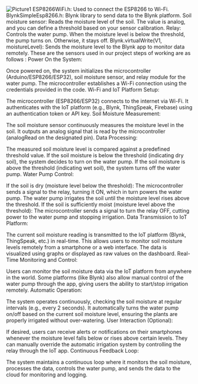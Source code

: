 ![Picture1](https://github.com/user-attachments/assets/75e043ff-36ef-4d30-9919-4ea1b80b2a2d)
ESP8266WiFi.h: Used to connect the ESP8266 to Wi-Fi.
BlynkSimpleEsp8266.h: Blynk library to send data to the Blynk platform.
Soil moisture sensor: Reads the moisture level of the soil. The value is analog, and you can define a threshold based on your sensor calibration.
Relay: Controls the water pump. When the moisture level is below the threshold, the pump turns on. Otherwise, it stays off.
Blynk.virtualWrite(V1, moistureLevel): Sends the moisture level to the Blynk app to monitor data remotely.
These  are the sensors used in our project
steps of working are as follows :
Power On the System:

Once powered on, the system initializes the microcontroller (Arduino/ESP8266/ESP32), soil moisture sensor, and relay module for the water pump.
The microcontroller establishes a Wi-Fi connection using the credentials provided in the code.
Wi-Fi and IoT Platform Setup:

The microcontroller (ESP8266/ESP32) connects to the internet via Wi-Fi.
It authenticates with the IoT platform (e.g., Blynk, ThingSpeak, Firebase) using an authentication token or API key.
Soil Moisture Measurement:

The soil moisture sensor continuously measures the moisture level in the soil.
It outputs an analog signal that is read by the microcontroller (analogRead on the designated pin).
Data Processing:

The measured soil moisture level is compared against a predefined threshold value.
If the soil moisture is below the threshold (indicating dry soil), the system decides to turn on the water pump.
If the soil moisture is above the threshold (indicating wet soil), the system turns off the water pump.
Water Pump Control:

If the soil is dry (moisture level below the threshold):
The microcontroller sends a signal to the relay, turning it ON, which in turn powers the water pump.
The water pump irrigates the soil until the moisture level rises above the threshold.
If the soil is sufficiently moist (moisture level above the threshold):
The microcontroller sends a signal to turn the relay OFF, cutting power to the water pump and stopping irrigation.
Data Transmission to IoT Platform:

The current soil moisture reading is transmitted to the IoT platform (Blynk, ThingSpeak, etc.) in real-time.
This allows users to monitor soil moisture levels remotely from a smartphone or a web interface.
The data is visualized using graphs or displayed as raw values on the dashboard.
Real-Time Monitoring and Control:

Users can monitor the soil moisture data via the IoT platform from anywhere in the world.
Some platforms (like Blynk) also allow manual control of the water pump through the app, giving users the ability to start/stop irrigation remotely.
Automatic Operation:

The system operates continuously, checking the soil moisture at regular intervals (e.g., every 2 seconds).
It automatically turns the water pump on/off based on the current soil moisture level, ensuring the plants are properly irrigated without over-watering.
User Interaction (Optional):

If desired, users can receive alerts or notifications on their smartphones whenever the moisture level falls below or rises above certain levels.
They can manually override the automatic irrigation system by controlling the relay through the IoT app.
Continuous Feedback Loop:

The system maintains a continuous loop where it monitors the soil moisture, processes the data, controls the water pump, and sends the data to the cloud for monitoring and logging.
